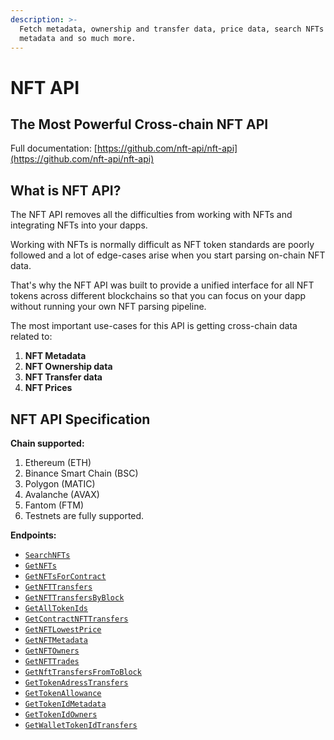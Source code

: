 ```yaml
---
description: >-
  Fetch metadata, ownership and transfer data, price data, search NFTs based on
  metadata and so much more.
---
```


# NFT API

## The Most Powerful Cross-chain NFT API

Full documentation: [https://github.com/nft-api/nft-api](https://github.com/nft-api/nft-api)

## What is NFT API?

The NFT API removes all the difficulties from working with NFTs and integrating NFTs into your dapps.

Working with NFTs is normally difficult as NFT token standards are poorly followed and a lot of edge-cases arise when you start parsing on-chain NFT data.

That's why the NFT API was built to provide a unified interface for all NFT tokens across different blockchains so that you can focus on your dapp without running your own NFT parsing pipeline.

The most important use-cases for this API is getting cross-chain data related to:

1. **NFT Metadata**
2. **NFT Ownership data**
3. **NFT Transfer data**
4. **NFT Prices**

## NFT API Specification

**Chain supported:**

1. Ethereum (ETH)
2. Binance Smart Chain (BSC)
3. Polygon (MATIC)
4. Avalanche (AVAX)
5. Fantom (FTM)
6. Testnets are fully supported.

**Endpoints:**

- [`SearchNFTs`](https://github.com/nft-api/nft-api#searchnfts)
- [`GetNFTs`](https://github.com/nft-api/nft-api#getnfts)
- [`GetNFTsForContract`](https://github.com/nft-api/nft-api#getnftsforcontract)
- [`GetNFTTransfers`](https://github.com/nft-api/nft-api#getnfttransfers)
- [`GetNFTTransfersByBlock`](https://github.com/nft-api/nft-api#GetNFTTransfersByBlock)
- [`GetAllTokenIds`](https://github.com/nft-api/nft-api#getalltokenids)
- [`GetContractNFTTransfers`](https://github.com/nft-api/nft-api#getcontractnfttransfers)
- [`GetNFTLowestPrice`](https://github.com/nft-api/nft-api#getnftlowestprice)
- [`GetNFTMetadata`](https://github.com/nft-api/nft-api#getnftmetadata)
- [`GetNFTOwners`](https://github.com/nft-api/nft-api#getnftowners)
- [`GetNFTTrades`](https://github.com/nft-api/nft-api#getnfttrades)
- [`GetNftTransfersFromToBlock`](https://github.com/nft-api/nft-api#getnfttransfersfromtoblock)
- [`GetTokenAdressTransfers`](https://github.com/nft-api/nft-api#gettokenaddrestransfers)
- [`GetTokenAllowance`](https://github.com/nft-api/nft-api#gettokenallowance)
- [`GetTokenIdMetadata`](https://github.com/nft-api/nft-api#gettokenidmetadata)
- [`GetTokenIdOwners`](https://github.com/nft-api/nft-api#gettokenidowners)
- [`GetWalletTokenIdTransfers`](https://github.com/nft-api/nft-api#getwallettokenidtransfers)

